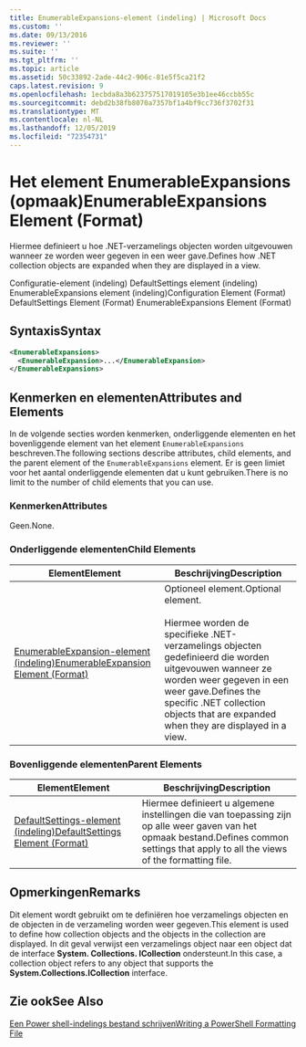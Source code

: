 ```yaml
---
title: EnumerableExpansions-element (indeling) | Microsoft Docs
ms.custom: ''
ms.date: 09/13/2016
ms.reviewer: ''
ms.suite: ''
ms.tgt_pltfrm: ''
ms.topic: article
ms.assetid: 50c33892-2ade-44c2-906c-81e5f5ca21f2
caps.latest.revision: 9
ms.openlocfilehash: 1ecbda8a3b623757517019105e3b1ee46ccbb55c
ms.sourcegitcommit: debd2b38fb8070a7357bf1a4bf9cc736f3702f31
ms.translationtype: MT
ms.contentlocale: nl-NL
ms.lasthandoff: 12/05/2019
ms.locfileid: "72354731"
---
```

# <a name="enumerableexpansions-element-format"></a><span data-ttu-id="dbeb8-102">Het element EnumerableExpansions (opmaak)</span><span class="sxs-lookup"><span data-stu-id="dbeb8-102">EnumerableExpansions Element (Format)</span></span>

<span data-ttu-id="dbeb8-103">Hiermee definieert u hoe .NET-verzamelings objecten worden uitgevouwen wanneer ze worden weer gegeven in een weer gave.</span><span class="sxs-lookup"><span data-stu-id="dbeb8-103">Defines how .NET collection objects are expanded when they are displayed in a view.</span></span>

<span data-ttu-id="dbeb8-104">Configuratie-element (indeling) DefaultSettings element (indeling) EnumerableExpansions element (indeling)</span><span class="sxs-lookup"><span data-stu-id="dbeb8-104">Configuration Element (Format) DefaultSettings Element (Format) EnumerableExpansions Element (Format)</span></span>

## <a name="syntax"></a><span data-ttu-id="dbeb8-105">Syntaxis</span><span class="sxs-lookup"><span data-stu-id="dbeb8-105">Syntax</span></span>

```xml
<EnumerableExpansions>
  <EnumerableExpansion>...</EnumerableExpansion>
</EnumerableExpansions>
```

## <a name="attributes-and-elements"></a><span data-ttu-id="dbeb8-106">Kenmerken en elementen</span><span class="sxs-lookup"><span data-stu-id="dbeb8-106">Attributes and Elements</span></span>

<span data-ttu-id="dbeb8-107">In de volgende secties worden kenmerken, onderliggende elementen en het bovenliggende element van het element `EnumerableExpansions` beschreven.</span><span class="sxs-lookup"><span data-stu-id="dbeb8-107">The following sections describe attributes, child elements, and the parent element of the `EnumerableExpansions` element.</span></span> <span data-ttu-id="dbeb8-108">Er is geen limiet voor het aantal onderliggende elementen dat u kunt gebruiken.</span><span class="sxs-lookup"><span data-stu-id="dbeb8-108">There is no limit to the number of child elements that you can use.</span></span>

### <a name="attributes"></a><span data-ttu-id="dbeb8-109">Kenmerken</span><span class="sxs-lookup"><span data-stu-id="dbeb8-109">Attributes</span></span>

<span data-ttu-id="dbeb8-110">Geen.</span><span class="sxs-lookup"><span data-stu-id="dbeb8-110">None.</span></span>

### <a name="child-elements"></a><span data-ttu-id="dbeb8-111">Onderliggende elementen</span><span class="sxs-lookup"><span data-stu-id="dbeb8-111">Child Elements</span></span>

|<span data-ttu-id="dbeb8-112">Element</span><span class="sxs-lookup"><span data-stu-id="dbeb8-112">Element</span></span>|<span data-ttu-id="dbeb8-113">Beschrijving</span><span class="sxs-lookup"><span data-stu-id="dbeb8-113">Description</span></span>|
|-------------|-----------------|
|[<span data-ttu-id="dbeb8-114">EnumerableExpansion-element (indeling)</span><span class="sxs-lookup"><span data-stu-id="dbeb8-114">EnumerableExpansion Element (Format)</span></span>](./enumerableexpansion-element-format.md)|<span data-ttu-id="dbeb8-115">Optioneel element.</span><span class="sxs-lookup"><span data-stu-id="dbeb8-115">Optional element.</span></span><br /><br /> <span data-ttu-id="dbeb8-116">Hiermee worden de specifieke .NET-verzamelings objecten gedefinieerd die worden uitgevouwen wanneer ze worden weer gegeven in een weer gave.</span><span class="sxs-lookup"><span data-stu-id="dbeb8-116">Defines the specific .NET collection objects that are expanded when they are displayed in a view.</span></span>|

### <a name="parent-elements"></a><span data-ttu-id="dbeb8-117">Bovenliggende elementen</span><span class="sxs-lookup"><span data-stu-id="dbeb8-117">Parent Elements</span></span>

|<span data-ttu-id="dbeb8-118">Element</span><span class="sxs-lookup"><span data-stu-id="dbeb8-118">Element</span></span>|<span data-ttu-id="dbeb8-119">Beschrijving</span><span class="sxs-lookup"><span data-stu-id="dbeb8-119">Description</span></span>|
|-------------|-----------------|
|[<span data-ttu-id="dbeb8-120">DefaultSettings-element (indeling)</span><span class="sxs-lookup"><span data-stu-id="dbeb8-120">DefaultSettings Element (Format)</span></span>](./defaultsettings-element-format.md)|<span data-ttu-id="dbeb8-121">Hiermee definieert u algemene instellingen die van toepassing zijn op alle weer gaven van het opmaak bestand.</span><span class="sxs-lookup"><span data-stu-id="dbeb8-121">Defines common settings that apply to all the views of the formatting file.</span></span>|

## <a name="remarks"></a><span data-ttu-id="dbeb8-122">Opmerkingen</span><span class="sxs-lookup"><span data-stu-id="dbeb8-122">Remarks</span></span>

<span data-ttu-id="dbeb8-123">Dit element wordt gebruikt om te definiëren hoe verzamelings objecten en de objecten in de verzameling worden weer gegeven.</span><span class="sxs-lookup"><span data-stu-id="dbeb8-123">This element is used to define how collection objects and the objects in the collection are displayed.</span></span> <span data-ttu-id="dbeb8-124">In dit geval verwijst een verzamelings object naar een object dat de interface **System. Collections. ICollection** ondersteunt.</span><span class="sxs-lookup"><span data-stu-id="dbeb8-124">In this case, a collection object refers to any object that supports the  **System.Collections.ICollection** interface.</span></span>

## <a name="see-also"></a><span data-ttu-id="dbeb8-125">Zie ook</span><span class="sxs-lookup"><span data-stu-id="dbeb8-125">See Also</span></span>

[<span data-ttu-id="dbeb8-126">Een Power shell-indelings bestand schrijven</span><span class="sxs-lookup"><span data-stu-id="dbeb8-126">Writing a PowerShell Formatting File</span></span>](./writing-a-powershell-formatting-file.md)

